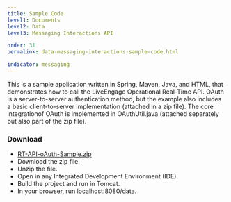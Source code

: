 ```yaml
---
title: Sample Code
level1: Documents
level2: Data
level3: Messaging Interactions API

order: 31
permalink: data-messaging-interactions-sample-code.html

indicator: messaging
---
```


This is a sample application written in Spring, Maven, Java, and HTML, that demonstrates how to call the LiveEngage Operational Real-Time API. OAuth is a server-to-server authentication method, but the example also includes a basic client-to-server implementation (attached in a zip file).
The core integrationof OAuth is implemented in OAuthUtil.java (attached separately but also part of the zip file).

### Download

* [RT-API-oAuth-Sample.zip](https://ce-sr.s3.amazonaws.com/Operational%20Real-Time/RT-API-oAuth-Sample.zip)
* Download the zip file.
* Unzip the file.
* Open in any Integrated Development Environment (IDE).
* Build the project and run in Tomcat.
* In your browser, run localhost:8080/data.
